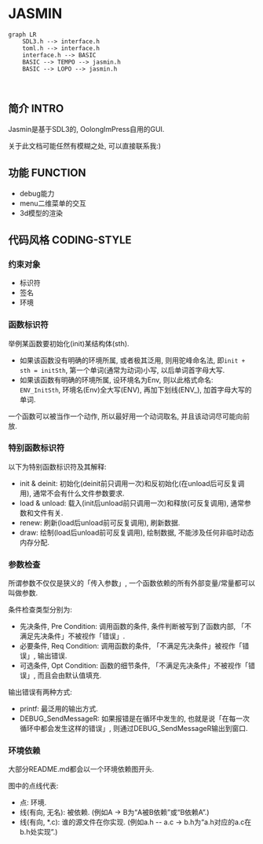 # JASMIN

```mermaid
graph LR
    SDL3.h --> interface.h
    toml.h --> interface.h
    interface.h --> BASIC
    BASIC --> TEMPO --> jasmin.h
    BASIC --> LOPO --> jasmin.h

    
```

## 简介 INTRO

Jasmin是基于SDL3的, OolongImPress自用的GUI.

关于此文档可能任然有模糊之处, 可以直接联系我:)

## 功能 FUNCTION

* debug能力
* menu二维菜单的交互
* 3d模型的渲染

## 代码风格 CODING-STYLE

### 约束对象

* 标识符
* 签名
* 环境

### 函数标识符

举例某函数要初始化(init)某结构体(sth).

* 如果该函数没有明确的环境所属, 或者极其泛用, 则用驼峰命名法, 即`init + sth = initSth`, 第一个单词(通常为动词)小写, 以后单词首字母大写.
* 如果该函数有明确的环境所属, 设环境名为Env, 则以此格式命名: `ENV_InitSth`, 环境名(Env)全大写(ENV), 再加下划线(ENV_), 加首字母大写的单词.

一个函数可以被当作一个动作, 所以最好用一个动词取名, 并且该动词尽可能向前放.

### 特别函数标识符

以下为特别函数标识符及其解释:

* init & deinit: 初始化(deinit前只调用一次)和反初始化(在unload后可反复调用), 通常不会有什么文件参数要求.
* load & unload: 载入(init后unload前只调用一次)和释放(可反复调用), 通常参数和文件有关.
* renew: 刷新(load后unload前可反复调用), 刷新数据.
* draw: 绘制(load后unload前可反复调用), 绘制数据, 不能涉及任何非临时动态内存分配.

### 参数检查

所谓参数不仅仅是狭义的「传入参数」, 一个函数依赖的所有外部变量/常量都可以叫做参数.

条件检查类型分别为:

* 先决条件, Pre Condition: 调用函数的条件, 条件判断被写到了函数内部, 「不满足先决条件」不被视作「错误」.
* 必要条件, Req Condition: 调用函数的条件, 「不满足先决条件」被视作「错误」, 输出错误.
* 可选条件, Opt Condition: 函数的细节条件, 「不满足先决条件」不被视作「错误」, 而且会由默认值填充.

输出错误有两种方式:

* printf: 最泛用的输出方式.
* DEBUG_SendMessageR: 如果报错是在循环中发生的, 也就是说「在每一次循环中都会发生这样的错误」, 则通过DEBUG_SendMessageR输出到窗口.

### 环境依赖

大部分README.md都会以一个环境依赖图开头.

图中的点线代表:

* 点: 环境.
* 线(有向, 无名): 被依赖. (例如A -> B为“A被B依赖”或“B依赖A”.)
* 线(有向, *.c): 谁的源文件在你实现. (例如a.h -- a.c -> b.h为“a.h对应的a.c在b.h处实现”.)
